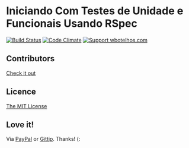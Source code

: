 # Iniciando Com Testes de Unidade e Funcionais Usando RSpec

[![Build Status](https://img.shields.io/travis/wbotelhos/iniciando_com_testes_de_unidade_e_funcionais_usando_rspec/master.svg)](https://travis-ci.org/wbotelhos/iniciando_com_testes_de_unidade_e_funcionais_usando_rspec "Travis CI")
[![Code Climate](https://codeclimate.com/github/wbotelhos/iniciando_com_testes_de_unidade_e_funcionais_usando_rspec.png)](https://codeclimate.com/github/wbotelhos/iniciando_com_testes_de_unidade_e_funcionais_usando_rspec "Code Climate")
[![Support wbotelhos.com](http://img.shields.io/gittip/wbotelhos.svg)](https://www.gittip.com/wbotelhos "Git Tip")

## Contributors

[Check it out](http://github.com/wbotelhos/iniciando_com_testes_de_unidade_e_funcionais_usando_rspec/graphs/contributors)

## Licence

[The MIT License](http://opensource.org/licenses/MIT)

## Love it!

Via [PayPal](https://www.paypal.com/cgi-bin/webscr?cmd=_donations&business=X8HEP2878NDEG&item_name=wbotelhos.com) or [Gittip](http://www.gittip.com/wbotelhos). Thanks! (:
